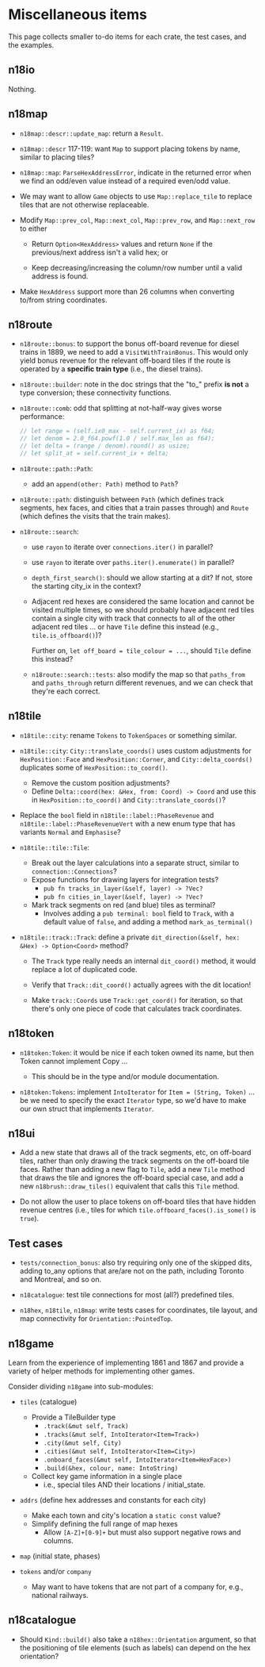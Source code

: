 # Miscellaneous items

This page collects smaller to-do items for each crate, the test cases, and the examples.

## n18io

Nothing.

## n18map

- `n18map::descr::update_map`: return a `Result`.

- `n18map::descr` 117-119: want `Map` to support placing tokens by name, similar to placing tiles?

- `n18map::map`: `ParseHexAddressError`, indicate in the returned error when we find an odd/even value instead of a required even/odd value.

- We may want to allow `Game` objects to use `Map::replace_tile` to replace tiles that are not otherwise replaceable.

- Modify `Map::prev_col`, `Map::next_col`, `Map::prev_row`, and `Map::next_row` to either

  - Return `Option<HexAddress>` values and return `None` if the previous/next address isn't a valid hex; or

  - Keep decreasing/increasing the column/row number until a valid address is found.

- Make `HexAddress` support more than 26 columns when converting to/from string coordinates.

## n18route

- `n18route::bonus`: to support the bonus off-board revenue for diesel trains in 1889, we need to add a `VisitWithTrainBonus`.
  This would only yield bonus revenue for the relevant off-board tiles if the route is operated by a **specific train type** (i.e., the diesel trains).

- `n18route::builder`: note in the doc strings that the "to_" prefix **is not** a type conversion; these connectivity functions.

- `n18route::comb`: odd that splitting at not-half-way gives worse performance:

  ```rust
  // let range = (self.ix0_max - self.current_ix) as f64;
  // let denom = 2.0_f64.powf(1.0 / self.max_len as f64);
  // let delta = (range / denom).round() as usize;
  // let split_at = self.current_ix + delta;
  ```

- `n18route::path::Path`:

  - add an `append(other: Path)` method to `Path`?

- `n18route::path`: distinguish between `Path` (which defines track segments, hex faces, and cities that a train passes through) and `Route` (which defines the visits that the train makes).

- `n18route::search`:

  - use `rayon` to iterate over `connections.iter()` in parallel?

  - use `rayon` to iterate over `paths.iter().enumerate()` in parallel?

  - `depth_first_search()`: should we allow starting at a dit?
    If not, store the starting city_ix in the context?

  - Adjacent red hexes are considered the same location and cannot be visited multiple times, so we should probably have adjacent red tiles contain a single city with track that connects to all of the other adjacent red tiles ... or have `Tile` define this instead (e.g., `tile.is_offboard()`)?

    Further on, `let off_board = tile_colour = ...`, should `Tile` define this instead?

  - `n18route::search::tests`: also modify the map so that `paths_from` and `paths_through` return different revenues, and we can check that they're each correct.

## n18tile

- `n18tile::city`: rename `Tokens` to `TokenSpaces` or something similar.

- `n18tile::city`: `City::translate_coords()` uses custom adjustments for `HexPosition::Face` and `HexPosition::Corner`, and `City::delta_coords()` duplicates some of `HexPosition::to_coord()`.
  - Remove the custom position adjustments?
  - Define `Delta::coord(hex: &Hex, from: Coord) -> Coord` and use this in `HexPosition::to_coord()` and `City::translate_coords()`?

- Replace the `bool` field in `n18tile::label::PhaseRevenue` and `n18tile::label::PhaseRevenueVert` with a new enum type that has variants `Normal` and `Emphasise`?

- `n18tile::tile::Tile`:
  - Break out the layer calculations into a separate struct, similar to `connection::Connections`?
  - Expose functions for drawing layers for integration tests?
    - `pub fn tracks_in_layer(&self, layer) -> ?Vec?`
    - `pub fn cities_in_layer(&self, layer) -> ?Vec?`
  - Mark track segments on red (and blue) tiles as terminal?
    - Involves adding a `pub terminal: bool` field to `Track`, with a default value of `false`, and adding a method `mark_as_terminal()`

- `n18tile::track::Track`: define a private `dit_direction(&self, hex: &Hex) -> Option<Coord>` method?

  - The `Track` type really needs an internal `dit_coord()` method, it would replace a lot of duplicated code.

  - Verify that `Track::dit_coord()` actually agrees with the dit location!

  - Make `track::Coords` use `Track::get_coord()` for iteration, so that there's only one piece of code that calculates track coordinates.

## n18token

- `n18token:Token`: it would be nice if each token owned its name, but then Token cannot implement Copy ...

  - This should be in the type and/or module documentation.

- `n18token:Tokens`: implement `IntoIterator` for `Item = (String, Token)` ... be we need to specify the exact `Iterator` type, so we'd have to make our own struct that implements `Iterator`.

## n18ui

- Add a new state that draws all of the track segments, etc, on off-board tiles, rather than only drawing the track segments on the off-board tile faces.
  Rather than adding a new flag to `Tile`, add a new `Tile` method that draws the tile and ignores the off-board special case, and add a new `n18brush::draw_tiles()` equivalent that calls this `Tile` method.

- Do not allow the user to place tokens on off-board tiles that have hidden revenue centres (i.e., tiles for which `tile.offboard_faces().is_some()` is `true`).

## Test cases

- `tests/connection_bonus`: also try requiring only one of the skipped dits, adding to_any options that are/are not on the path, including Toronto and Montreal, and so on.

- `n18catalogue`: test tile connections for most (all?) predefined tiles.

- `n18hex`, `n18tile`, `n18map`: write tests cases for coordinates, tile layout, and map connectivity for `Orientation::PointedTop`.

## n18game

Learn from the experience of implementing 1861 and 1867 and provide a variety of helper methods for implementing other games.

Consider dividing `n18game` into sub-modules:

- `tiles` (catalogue)
  - Provide a TileBuilder type
    - `.track(&mut self, Track)`
    - `.tracks(&mut self, IntoIterator<Item=Track>)`
    - `.city(&mut self, City)`
    - `.cities(&mut self, IntoIterator<Item=City>)`
    - `.onboard_faces(&mut self, IntoIterator<Item=HexFace>)`
    - `.build(&hex, colour, name: IntoString)`
  - Collect key game information in a single place
    - i.e., special tiles AND their locations / initial_state.

- `addrs` (define hex addresses and constants for each city)
  - Make each town and city's location a `static const` value?
  - Simplify defining the full range of map hexes
    - Allow `[A-Z]+[0-9]+` but must also support negative rows and columns.

- `map` (initial state, phases)

- `tokens` and/or `company`
  - May want to have tokens that are not part of a company for, e.g., national railways.

## n18catalogue

- Should `Kind::build()` also take a `n18hex::Orientation` argument, so that the positioning of tile elements (such as labels) can depend on the hex orientation?
